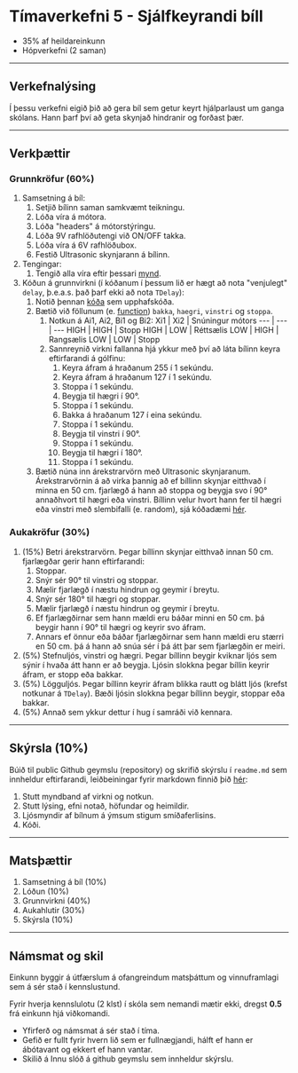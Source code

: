 # Tímaverkefni 5 - Sjálfkeyrandi bíll

- 35% af heildareinkunn
- Hópverkefni (2 saman)

---

## Verkefnalýsing 

Í þessu verkefni eigið þið að gera bíl sem getur keyrt hjálparlaust um ganga skólans. Hann þarf því að geta skynjað hindranir og forðast þær.

---

## Verkþættir

### Grunnkröfur (60%)

1. Samsetning á bíl:
   1. Setjið bílinn saman samkvæmt teikningu.
   1. Lóða víra á mótora.
   1. Lóða "headers" á mótorstýringu.
   1. Lóða 9V rafhlöðutengi við ON/OFF takka.
   1. Lóða víra á 6V rafhlöðubox.
   1. Festið Ultrasonic skynjarann á bílinn.
2. Tengingar:
   1. Tengið alla víra eftir þessari [mynd](https://raw.githubusercontent.com/VESM1VS/AFANGI/main/Myndir/V23_Lokaverkefni_K2_bill.png).
3. Kóðun á grunnvirkni (í kóðanum í þessum lið er hægt að nota "venjulegt" `delay`, þ.e.a.s. það þarf ekki að nota `TDelay`):
   1. Notið þennan [kóða](https://github.com/VESM1VS/AFANGI/blob/main/Kodi/Lokaverkefni_K2_bill_init.ino) sem upphafskóða. 
   2. Bætið við föllunum (e. [function](https://docs.arduino.cc/learn/programming/functions)) `bakka`, `haegri`, `vinstri` og `stoppa`.
      1. Notkun á Ai1, Ai2, Bi1 og Bi2:
          Xi1 | Xi2 | Snúningur mótors
            --- | --- | ---
            HIGH | HIGH | Stopp
            HIGH | LOW | Réttsælis
            LOW | HIGH | Rangsælis
            LOW | LOW | Stopp
       2. Sannreynið virkni fallanna hjá ykkur með því að láta bílinn keyra eftirfarandi á gólfinu:
          1. Keyra áfram á hraðanum 255 í 1 sekúndu.
          1. Keyra áfram á hraðanum 127 í 1 sekúndu.
          1. Stoppa í 1 sekúndu.
          1. Beygja til hægri í 90°.
          1. Stoppa í 1 sekúndu.
          1. Bakka á hraðanum 127 í eina sekúndu.
          1. Stoppa í 1 sekúndu.
          1. Beygja til vinstri í 90°.
          1. Stoppa í 1 sekúndu.
          1. Beygja til hægri í 180°.
          1. Stoppa í 1 sekúndu.
   3. Bætið núna inn árekstrarvörn með Ultrasonic skynjaranum. Árekstrarvörnin á að virka þannig að ef bíllinn skynjar eitthvað í minna en 50 cm. fjarlægð á hann að stoppa og beygja svo í 90° annaðhvort til hægri eða vinstri. Bíllinn velur hvort hann fer til hægri eða vinstri með slembifalli (e. random), sjá kóðadæmi [hér](https://www.arduino.cc/reference/en/language/functions/random-numbers/random/).

### Aukakröfur (30%)

1. (15%) Betri árekstrarvörn. Þegar bíllinn skynjar eitthvað innan 50 cm. fjarlægðar gerir hann eftirfarandi:
   1. Stoppar.
   2. Snýr sér 90° til vinstri og stoppar.
   3. Mælir fjarlægð í næstu hindrun og geymir í breytu.
   4. Snýr sér 180° til hægri og stoppar.
   5. Mælir fjarlægð í næstu hindrun og geymir í breytu.
   6. Ef fjarlægðirnar sem hann mældi eru báðar minni en 50 cm. þá beygir hann í 90° til hægri og keyrir svo áfram.
   7. Annars ef önnur eða báðar fjarlægðirnar sem hann mældi eru stærri en 50 cm. þá á hann að snúa sér í þá átt þar sem fjarlægðin er meiri. 
2. (5%) Stefnuljós, vinstri og hægri. Þegar bíllinn beygir kviknar ljós sem sýnir í hvaða átt hann er að beygja. Ljósin slokkna þegar bíllin keyrir áfram, er stopp eða bakkar.
3. (5%) Lögguljós. Þegar bíllinn keyrir áfram blikka rautt og blátt ljós (krefst notkunar á `TDelay`). Bæði ljósin slokkna þegar bíllinn beygir, stoppar eða bakkar.
4. (5%) Annað sem ykkur dettur í hug í samráði við kennara.

---

## Skýrsla (10%)
Búið til public Github geymslu (repository) og skrifið skýrslu í `readme.md` sem innheldur eftirfarandi, leiðbeiningar fyrir markdown finnið þið [hér](https://github.com/VESM1VS/AFANGI/blob/main/Kennsluefni/skyrslugerd.md): 

1. Stutt myndband af virkni og notkun. 
2. Stutt lýsing, efni notað, höfundar og heimildir.
3. Ljósmyndir af bílnum á ýmsum stigum smíðaferlisins.
4. Kóði.

--- 

## Matsþættir

1. Samsetning á bíl (10%)
1. Lóðun (10%)
1. Grunnvirkni (40%)
2. Aukahlutir (30%) 
3. Skýrsla (10%)

---

## Námsmat og skil
Einkunn byggir á útfærslum á ofangreindum matsþáttum og vinnuframlagi sem á sér stað í kennslustund.

Fyrir hverja kennslulotu (2 klst) í skóla sem nemandi mætir ekki, dregst **0.5** frá einkunn hjá viðkomandi.

- Yfirferð og námsmat á sér stað í tíma.
- Gefið er fullt fyrir hvern lið sem er fullnægjandi, hálft ef hann er ábótavant og ekkert ef hann vantar.
- Skilið á Innu slóð á github geymslu sem innheldur skýrslu.
